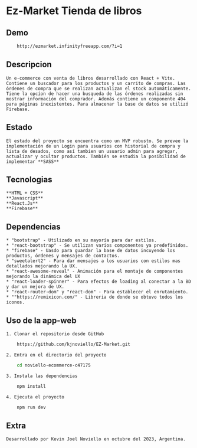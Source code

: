 # Ez-Market Tienda de libros

## Demo

``` bash
    http://ezmarket.infinityfreeapp.com/?i=1
```   


## Descripcion

    Un e-commerce con venta de libros desarrollado con React + Vite. Contiene un buscador para los productos y un carrito de compras. Las órdenes de compra que se realizan actualizan el stock automáticamente. Tiene la opcíon de hacer una busqueda de las órdenes realizadas sin mostrar información del comprador. Además contiene un componente 404 para páginas inexistentes. Para almacenar la base de datos se utilizó Firebase. 


## Estado

    El estado del proyecto se encuentra como un MVP robusto. Se prevee la implementación de un Login para usuarios con historial de compra y lista de desados, como así tambien un usuario admin para agregar, actualizar y ocultar productos. También se estudia la posibilidad de implementar **SASS**


## Tecnologias

    **HTML + CSS**
    **Javascript**
    **React.Js**
    **Firebase**


##  Dependencias

    * "bootstrap" - Utilizado en su mayoría para dar estilos.
    * "react-bootstrap" - Se utilizan varios componentes ya predefinidos.
    * "firebase" - Uasdo para guardar la base de datos incuyendo los productos, órdenes y mensajes de contactos.
    * "sweetalert2" - Para dar mensajes a los usuarios con estilos mas detallados mejorando la UX.
    * "react-awesome-reveal" - Animación para el montaje de componentes mejorando la dinámica del UX
    * "react-loader-spinner" - Para efectos de loading al conectar a la BD y dar un mejora de UX.
    * "react-router-dom" y "react-dom" - Para establecer el enrutamiento.
    * ""https://remixicon.com/" - Libreria de donde se obtuvo todos los iconos.


## Uso de la app-web

    1. Clonar el repositorio desde GitHub

``` bash
    https://github.com/kjnoviello/EZ-Market.git
```   

    2. Entra en el directorio del proyecto

``` bash
    cd noviello-ecommerce-c47175
```   

    3. Instala las dependencias

``` bash
    npm install
```   

    4. Ejecuta el proyecto

``` bash
    npm run dev
```

## Extra

    Desarrollado por Kevin Joel Noviello en octubre del 2023, Argentina.





